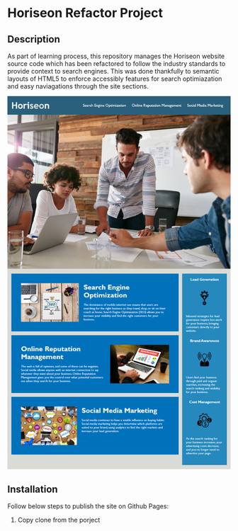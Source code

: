 # Horiseon Refactor Project

## Description 

As part of learning process, this repository manages the Horiseon website source code which has been refactored to follow the industry standards to provide context to search engines. This was done thankfully to semantic layouts of HTML5 to enforce accessibly features for search optimiazation and easy naviagations through the site sections.


![code refactor demo](./assets/01-html-css-git-homework-demo.png)


## Installation

Follow below steps to publish the site on Github Pages:

1. Copy clone from the porject
